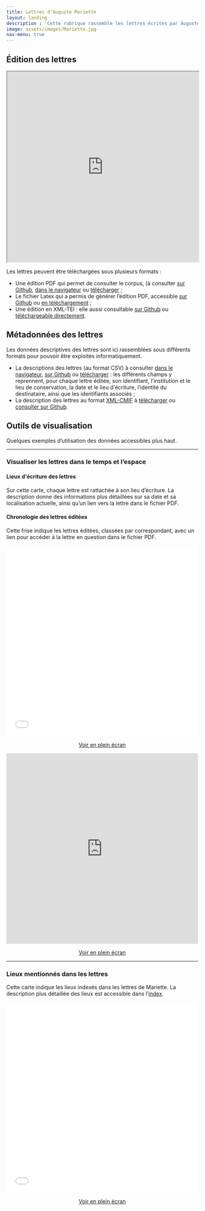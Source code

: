 ```yaml
---
title: Lettres d’Auguste Mariette
layout: landing
description : 'Cette rubrique rassemble les lettres écrites par Auguste Mariette, consultables et téléchargeables aux formats PDF et XML. Elle donne également accès aux métadonnées de ces documents et à des outils de visualisation autour de ce corpus.'
image: assets/images/Mariette.jpg
nav-menu: true
---
```

<!-- Main -->
<div id="main" class="alt">

<!-- One -->
<section id="one">
	<div class="inner">

<!-- Content -->
<h2>Édition des lettres</h2>

<iframe src="https://ThLebee.github.io/CoEg/doc/CoEg_Mariette.pdf" width="100%" height="500px"></iframe>

<p>Les lettres peuvent être téléchargées sous plusieurs formats&nbsp;:
<ul>
	<li>Une édition PDF qui permet de consulter le corpus, (à consulter <a href="https://github.com/ThLebee/CoEg/blob/gh-pages/doc/CoEg_Mariette.pdf">sur Github</a>, <a href="https://raw.githubusercontent.com/ThLebee/CoEg/gh-pages/doc/CoEg_Mariette.pdf">dans le navigateur</a> ou <a href="{{site.baseurl}}/doc/CoEg_Mariette.pdf" download>télécharger</a>&nbsp;;</li>
	<li>Le fichier Latex qui a permis de générer l’édition PDF, accessible <a href="https://github.com/ThLebee/CoEg/blob/gh-pages/doc/CoEg_Mariette.tex">sur Github</a> ou <a href="{{site.baseurl}}/doc/CoEg_Mariette.tex" download>en téléchargement</a>&nbsp;;</li>
	<li>Une édition en XML-TEI&nbsp;: elle aussi consultable <a href="https://github.com/ThLebee/CoEg/blob/gh-pages/doc/CoEg_Mariette.xml">sur Github</a> ou <a href="{{site.baseurl}}/doc/CoEg_Mariette.xml" download>téléchargeable directement</a>.</li></ul></p>

<section>
	<h2>Métadonnées des lettres</h2>
	<p>Les données descriptives des lettres sont ici rassemblées sous différents formats pour pouvoir être exploités informatiquement.
	<ul>
		<li>La descriptions des lettres  (au format CSV) à consulter <a href="https://raw.githubusercontent.com/ThLebee/CoEg/gh-pages/doc/CoEg_Mariette_letters.tsv">dans le navigateur</a>, <a href="https://github.com/ThLebee/CoEg/blob/gh-pages/doc/CoEg_Mariette_letters.tsv">sur Github</a> ou <a href="{{site.baseurl}}/doc/CoEg_Mariette_letters.tsv" download>télécharger</a>&nbsp;: les différents champs y reprennent, pour chaque lettre éditée, son identifiant, l’institution et le lieu de conservation, la date et le lieu d'écriture, l’identité du destinataire, ainsi que les identifiants associés&nbsp;;</li>
		<li>La description des lettres au format <a href="https://correspsearch.net/index.xql?id=participate_cmi-format">XML-CMIF</a> à <a href="{{site.baseurl}}/doc/CoEg_Mariette_CMIF.xml" download>télécharger</a> ou <a href="https://github.com/ThLebee/CoEg/blob/gh-pages/doc/CoEg_Mariette_CMIF.xml">consulter sur Github</a>.</li></ul></p>

</section>
<section>
	<h2>Outils de visualisation</h2>
	<p>Quelques exemples d’utilisation des données accessibles plus haut.</p>
	<div>
		<hr>
		<h3>Visualiser les lettres dans le temps et l’espace</h3>
		<div class="row">
			<div class="6u 12u$(small)">
				<h4>Lieux d'écriture des lettres</h4>
					<p>Sur cette carte, chaque lettre est rattachée à son lieu d’écriture. La description donne des informations plus détaillées sur sa date et sa localisation actuelle, ainsi qu’un lien vers la lettre dans le fichier PDF.</p>
			</div>
			<div class="6u$ 12u$(small)">
				<h4>Chronologie des lettres éditées</h4>
				<p>Cette frise indique les lettres éditées, classées par correspondant, avec un lien pour accéder à la lettre en question dans le fichier PDF.</p></div>
		</div>
		<div class="row">
			<div class="6u 12u$(small)">
				<iframe width="100%" height="500px" frameborder="0" allowfullscreen src="//umap.openstreetmap.fr/fr/map/correspondances-egyptologiques-lieux-decriture_461359?scaleControl=false&miniMap=false&scrollWheelZoom=true&zoomControl=null&allowEdit=false&moreControl=true&searchControl=null&tilelayersControl=null&embedControl=null&datalayersControl=true&onLoadPanel=undefined&captionBar=false#5/37.996/25.884"></iframe>
				<center><p><a href="//umap.openstreetmap.fr/fr/map/correspondances-egyptologiques-lieux-decriture_461359" class="button small">Voir en plein écran</a></p></center>
			</div>
			<div class="6u$ 12u$(small)">
				<iframe width="100%" height="500px" src='https://cdn.knightlab.com/libs/timeline3/latest/embed/index.html?source=1dSLs2GhF5R_Ly6vMcmb1ixwKNxUXUVIr1il8k6omaM8&font=Default&lang=fr&initial_zoom=1&height=500' webkitallowfullscreen mozallowfullscreen allowfullscreen frameborder='0'></iframe>
				<center><p><a href="https://cdn.knightlab.com/libs/timeline3/latest/embed/index.html?source=1dSLs2GhF5R_Ly6vMcmb1ixwKNxUXUVIr1il8k6omaM8&font=Default&lang=fr&initial_zoom=2&height=650" class="button small">Voir en plein écran</a></p></center>
			</div>
		</div>
	</div>
		<hr>
	<h3>Lieux mentionnés dans les lettres</h3>
<p>Cette carte indique les lieux indexés dans les lettres de Mariette. La description plus détaillée des lieux est accessible dans l’<a href="{{site.baseurl}}/webpages/data">index</a>.</p>
			<iframe width="100%" height="500px" frameborder="0" allowfullscreen src="//umap.openstreetmap.fr/fr/map/correspondances-egyptologiques-lieux_461360?scaleControl=false&miniMap=false&scrollWheelZoom=true&zoomControl=true&allowEdit=false&moreControl=true&searchControl=null&tilelayersControl=null&embedControl=null&datalayersControl=true&onLoadPanel=undefined&captionBar=false#5/37.996/25.884"></iframe>
			<center><p><a href="//umap.openstreetmap.fr/fr/map/correspondances-egyptologiques-lieux_461360" class="button small">Voir en plein écran</a></p></center>
</section>
